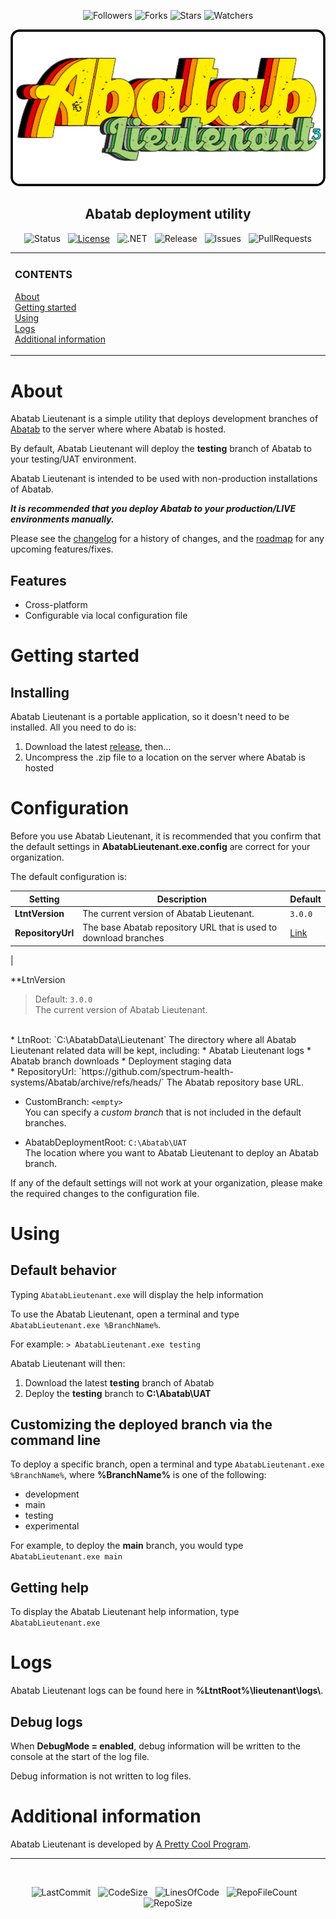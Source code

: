 <div align="center">

![Followers][GitHubFollowers] ![Forks][GitHubForks] ![Stars][GitHubStars] ![Watchers][GitHubWatchers]

[![Logo][Logo]][MainBranchUrl]

## Abatab deployment utility

![Status][Status]&nbsp;&nbsp;&nbsp;[![License][License]][LicenseUrl]&nbsp;&nbsp;&nbsp;![.NET][DotNet]&nbsp;&nbsp;&nbsp;![Release][Release]&nbsp;&nbsp;&nbsp;![Issues][Issues]&nbsp;&nbsp;&nbsp;![PullRequests][PullRequests]

</div>

<!-- The HTML indentations have to stay this way to work. -->
<table>
<tr>
<td img src="RepositoryData/Asset/Image/Document/README/spacer.png" alt="blank-spacer" width="1000" height="1">

  ### CONTENTS
  [About](#about)  
  [Getting started](#getting-started)  
  [Using](#using)  
  [Logs](#logs)  
  [Additional information](#additional-information)  
</td>
</tr>
</table>

# About

Abatab Lieutenant is a simple utility that deploys development branches of [Abatab][AbatabUrl] to the server where where Abatab is hosted.

By default, Abatab Lieutenant will deploy the **testing** branch of Abatab to your testing/UAT environment.

Abatab Lieutenant is intended to be used with non-production installations of Abatab.

***It is recommended that you deploy Abatab to your production/LIVE environments manually.***

Please see the [changelog][Changelog] for a history of changes, and the [roadmap][Roadmap] for any upcoming features/fixes.

## Features

* Cross-platform
* Configurable via local configuration file

# Getting started

## Installing

Abatab Lieutenant is a portable application, so it doesn't need to be installed. All you need to do is:

1. Download the latest [release][ReleaseUrl], then...
2. Uncompress the .zip file to a location on the server where Abatab is hosted

# Configuration

Before you use Abatab Lieutenant, it is recommended that you confirm that the default settings in **AbatabLieutenant.exe.config** are correct for your organization.

The default configuration is:

| Setting           | Description                                             | Default |                                
| ----------------- | ------------------------------------------------------- | ------- |
| **LtntVersion**   | The current version of Abatab Lieutenant.               | `3.0.0` |
| **RepositoryUrl** | The base Abatab repository URL that is used to download branches | [Link][AbatabBaseUrl] |
|


**LtnVersion
> Default: `3.0.0`  
The current version of Abatab Lieutenant.
<br>
* LtnRoot: `C:\AbatabData\Lieutenant`  
The directory where all Abatab Lieutenant related data will be kept, including:
  * Abatab Lieutenant logs
  * Abatab branch downloads
  * Deployment staging data  
<br>
* RepositoryUrl: `https://github.com/spectrum-health-systems/Abatab/archive/refs/heads/`  
The Abatab repository base URL.

* CustomBranch: `<empty>`  
You can specify a *custom branch* that is not included in the default branches.

* AbatabDeploymentRoot: `C:\Abatab\UAT`  
The location where you want to Abatab Lieutenant to deploy an Abatab branch.

If any of the default settings will not work at your organization, please make the required changes to the configuration file.

# Using

## Default behavior

Typing `AbatabLieutenant.exe` will display the help information


To use the Abatab Lieutenant, open a terminal and type `AbatabLieutenant.exe %BranchName%`.

For example: `> AbatabLieutenant.exe testing`

Abatab Lieutenant will then:

1. Download the latest **testing** branch of Abatab
2. Deploy the **testing** branch to **C:\Abatab\UAT**

## Customizing the deployed branch via the command line

To deploy a specific branch, open a terminal and type `AbatabLieutenant.exe %BranchName%`, where **%BranchName%** is one of the following:

* development
* main
* testing
* experimental

For example, to deploy the **main** branch, you would type `AbatabLieutenant.exe main`

## Getting help

To display the Abatab Lieutenant help information, type `AbatabLieutenant.exe`

# Logs

Abatab Lieutenant logs can be found here in **%LtntRoot%\lieutenant\logs\\**.

## Debug logs

When **DebugMode = enabled**, debug information will be written to the console at the start of the log file.

Debug information is not written to log files.

# Additional information

Abatab Lieutenant is developed by [A Pretty Cool Program][APrettyCoolProgramUrl].

***

<br>

<div align="center">

  ![LastCommit][LastCommit]&nbsp;&nbsp;&nbsp;![CodeSize][CodeSize]&nbsp;&nbsp;&nbsp;![LinesOfCode][LinesOfCode]&nbsp;&nbsp;&nbsp;![RepoFileCount][RepoFileCount]&nbsp;&nbsp;&nbsp;![RepoSize][RepoSize]

</div>

<!-- Top row -->
[GitHubFollowers]: https://img.shields.io/github/followers/spectrum-health-systems?style=social
[GitHubForks]: https://img.shields.io/github/forks/spectrum-health-systems/AbatabLieutenant?style=social
[GitHubStars]: https://img.shields.io/github/stars/spectrum-health-systems/AbatabLieutenant?style=social
[GitHubWatchers]: https://img.shields.io/github/watchers/spectrum-health-systems/AbatabLieutenant?style=social
[DotNet]: https://img.shields.io/badge/.NET-6.0-blueviolet

[AbatabUrl]: https://github.com/spectrum-health-systems/Abatab
[MainBranchUrl]: README.md
[Logo]: ./resources/images/logos/AbatabLieutenantLogo.png
[Status]: https://img.shields.io/badge/status-active-brightgreen?style=flat
[License]: https://img.shields.io/badge/license-apache%202.0-brightgreen?style=flat
[LicenseUrl]: https://www.apache.org/licenses/LICENSE-2.0
[Release]: https://img.shields.io/github/v/release/spectrum-health-systems/AbatabLieutenant?style=flat
[ReleaseUrl]: https://github.com/spectrum-health-systems/AbatabLieutenant/releases

[AbatabCommanderUrl]: https://github.com/spectrum-health-systems/AbatabCommander
[Changelog]: https://github.com/spectrum-health-systems/AbatabLieutenant/blob/main/docs/CHANGELOG.md
[Roadmap]: https://github.com/spectrum-health-systems/AbatabLieutenant/blob/main/docs/ROADMAP.md
[APrettyCoolProgramUrl]: https://github.com/APrettyCoolProgram

[AbatabBaseUrl]: https://github.com/spectrum-health-systems/Abatab/archive/refs/heads/

[CodeSize]: https://img.shields.io/github/languages/code-size/spectrum-health-systems/AbatabLieutenant
[LinesOfCode]: https://img.shields.io/tokei/lines/github/spectrum-health-systems/AbatabLieutenant
[RepoFileCount]: https://img.shields.io/github/directory-file-count/spectrum-health-systems/AbatabLieutenant
[RepoSize]: https://img.shields.io/github/repo-size/spectrum-health-systems/AbatabLieutenant
[AllReleases]: https://img.shields.io/github/downloads/spectrum-health-systems/AbatabLieutenant/total
[Issues]: https://img.shields.io/github/issues/spectrum-health-systems/AbatabLieutenant
[PullRequests]: https://img.shields.io/github/issues-pr/spectrum-health-systems/AbatabLieutenant
[LastCommit]: https://img.shields.io/github/last-commit/spectrum-health-systems/AbatabLieutenant
